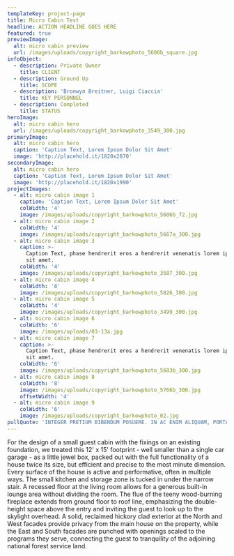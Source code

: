 ```yaml
---
templateKey: project-page
title: Micro Cabin Test
headline: ACTION HEADLINE GOES HERE
featured: true
previewImage:
  alt: micro cabin preview
  url: /images/uploads/copyright_barkowphoto_5606b_square.jpg
infoObject:
  - description: Private Owner
    title: CLIENT
  - description: Ground Up
    title: SCOPE
  - description: 'Bronwyn Breitner, Luigi Ciaccia'
    title: KEY PERSONNEL
  - description: Completed
    title: STATUS
heroImage:
  alt: micro cabin hero
  url: /images/uploads/copyright_barkowphoto_3549_300.jpg
primaryImage:
  alt: micro cabin hero
  caption: 'Caption Text, Lorem Ipsum Dolor Sit Amet'
  image: 'http://placehold.it/1820x2870'
secondaryImage:
  alt: micro cabin hero
  caption: 'Caption Text, Lorem Ipsum Dolor Sit Amet'
  image: 'http://placehold.it/1820x1990'
projectImages:
  - alt: micro cabin image 1
    caption: 'Caption Text, Lorem Ipsum Dolor Sit Amet'
    colWidth: '4'
    image: /images/uploads/copyright_barkowphoto_5606b_72.jpg
  - alt: micro cabin image 2
    colWidth: '4'
    image: /images/uploads/copyright_barkowphoto_5667a_300.jpg
  - alt: micro cabin image 3
    caption: >-
      Caption Text, phase hendrerit eros a hendrerit venenatis lorem ipsum dolor
      sit amet.
    colWidth: '4'
    image: /images/uploads/copyright_barkowphoto_3587_300.jpg
  - alt: micro cabin image 4
    colWidth: '8'
    image: /images/uploads/copyright_barkowphoto_5826_300.jpg
  - alt: micro cabin image 5
    colWidth: '4'
    image: /images/uploads/copyright_barkowphoto_3499_300.jpg
  - alt: micro cabin image 6
    colWidth: '6'
    image: /images/uploads/03-13a.jpg
  - alt: micro cabin image 7
    caption: >-
      Caption Text, phase hendrerit eros a hendrerit venenatis lorem ipsum dolor
      sit amet.
    colWidth: '6'
    image: /images/uploads/copyright_barkowphoto_5683b_300.jpg
  - alt: micro cabin image 8
    colWidth: '8'
    image: /images/uploads/copyright_barkowphoto_5766b_300.jpg
    offsetWidth: '4'
  - alt: micro cabin image 9
    colWidth: '6'
    image: /images/uploads/copyright_barkowphoto_02.jpg
pullQuote: 'INTEGER PRETIUM BIBENDUM POSUERE. IN AC ENIM ALIQUAM, PORTA EST QUIS, MAXIMUS.'
---
```

For the design of a small guest cabin with the fixings on an existing foundation, we treated this 12' x 15' footprint - well smaller than a single car garage - as a little jewel box, packed out with the full functionality of a house twice its size, but efficient and precise to the most minute dimension. Every surface of the house is active and performative, often in multiple ways. The small kitchen and storage zone is tucked in under the narrow stair. A recessed floor at the living room allows for a generous built-in lounge area without dividing the room. The flue of the teeny wood-burning fireplace extends from ground floor to roof line, emphasizing the double-height space above the entry and inviting the guest to look up to the skylight overhead. A solid, reclaimed hickory clad exterior at the North and West facades provide privacy from the main house on the property, while the East and South facades are punched with openings scaled to the programs they serve, connecting the guest to tranquility of the adjoining national forest service land.
